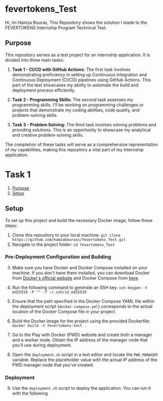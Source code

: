 # fevertokens_Test
Hi, Im Hamza Bouras, This Repository shows the solution I made to the FEVERTOKENS Internship Program Technical Test.


## Purpose

This repository serves as a test project for an internship application. It is divided into three main tasks:

1. **Task 1 - CI/CD with GitHub Actions:** The first task involves demonstrating proficiency in setting up Continuous Integration and Continuous Deployment (CI/CD) pipelines using GitHub Actions. This part of the test showcases my ability to automate the build and deployment process efficiently.

2. **Task 2 - Programming Skills:** The second task assesses my programming skills. I'll be working on programming challenges or projects that demonstrate my coding abilities, code quality, and problem-solving skills.

3. **Task 3 - Problem Solving:** The third task involves solving problems and providing solutions. This is an opportunity to showcase my analytical and creative problem-solving skills.

The completion of these tasks will serve as a comprehensive representation of my capabilities, making this repository a vital part of my internship application.

# Task 1
1. [Purpose](#purpose)
2. [Setup](#setup)


## Setup

To set up this project and build the necessary Docker image, follow these steps:

1. Clone this repository to your local machine: `git clone https://github.com/hamzabourass/fevertokens_Test.git`
2. Navigate to the project folder: `cd fevertokens_Test`

### Pre-Deployment Configuration and Building

3. Make sure you have Docker and Docker Compose installed on your machine. If you don't have them installed, you can download Docker from [Docker's official website](https://www.docker.com/get-started) and Docker Compose from [here](https://docs.docker.com/compose/install/).

4. Run the following command to generate an SSH key: `ssh-keygen -t ed25519 -P "" -f ~/.ssh/id_ed25519`

5. Ensure that the path specified in the Docker Compose YAML file within the deployment script (`docker-compose.yml`) corresponds to the actual location of the Docker Compose file in your project.

6. Build the Docker image for the project using the provided Dockerfile: `docker build -t fevertokens-test .`

7. Go to the Play with Docker (PWD) website and create both a manager and a worker node. Obtain the IP address of the manager node that you'll use during deployment.

8. Open the `deployment.sh` script in a text editor and locate the `PWD_MANAGER` variable. Replace the placeholder value with the actual IP address of the PWD manager node that you've created.

### Deployment

9. Use the `deployment.sh` script to deploy the application. You can run it with the following




